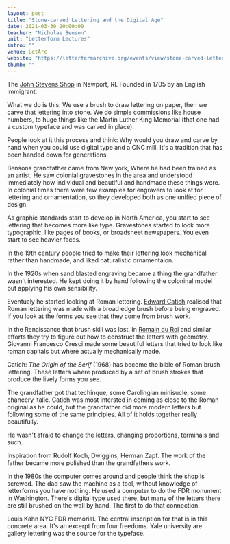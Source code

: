 ```yaml
---
layout: post
title: "Stone-carved Lettering and the Digital Age"
date: 2021-03-30 20:00:00
teacher: "Nicholas Benson"
unit: "Letterform Lectures"
intro: ""
venue: LetArc
website: "https://letterformarchive.org/events/view/stone-carved-lettering-and-the-digital-age"
thumb: ""
---
```


The [John Stevens Shop](https://www.johnstevensshop.com/) in Newport, RI. Founded in 1705 by an English immigrant.

What we do is this: We use a brush to draw lettering on paper, then we carve that lettering into stone. We do simple commissions like house numbers, to huge things like the Martin Luther King Memorial (that one had a custom typeface and was carved in place).

People look at it this process and think: Why would you draw and carve by hand when you could use digital type and a CNC mill. It's a tradition that has been handed down for generations.

Bensons grandfather came from New york, Where he had been trained as an artist. He saw colonial gravestones in the area and understood immediately how individual and beautiful and handmade these things were. In colonial times there were few examples for engravers to look at for lettering and ornamentation, so they developed both as one unified piece of design.

As graphic standards start to develop in North America, you start to see lettering that becomes more like type. Gravestones started to look more typographic, like pages of books, or broadsheet newspapers. You even start to see heavier faces.

In the 19th century people tried to make their lettering look mechanical rather than handmade, and liked naturalistic ornamentaion.

In the 1920s when sand blasted engraving became a thing the grandfather wasn't interested. He kept doing it by hand following the coloninal model but applying his own sensibility.

Eventualy he started looking at Roman lettering. [Edward Catich](https://en.wikipedia.org/wiki/Edward_Catich) realised that Roman lettering was made with a broad edge brush before being engraved. If you look at the forms you see that they come from brush work.

In the Renaissance that brush skill was lost. In [Romain du Roi](http://www.riccardolocco.com/img/romain_du_R_Olocco_slide_12.2013.pdf) and similar efforts they try to figure out how to construct the letters with geometry. Giovanni Francesco Cresci made some beautiful letters that tried to look like roman capitals but where actually mechanically made.

Catich: _The Origin of the Serif_ (1968) has become the bible of Roman brush lettering. These letters where produced by a set of brush strokes that produce the lively forms you see.

The grandfather got that techinque, some Carolingian minisucle, some chancery italic. Catich was most intersted in coming as close to the Roman original as he could, but the grandfather did more modern letters but following some of the same principles. All of it holds together really beautifully.

He wasn't afraid to change the letters, changing proportions, terminals and such.

Inspiration from Rudolf Koch, Dwiggins, Herman Zapf. The work of the father became more polished than the grandfathers work.

In the 1980s the computer comes around and people think the shop is screwed. The dad saw the machine as a tool, without knowledge of letterforms you have nothing. He used a computer to do the FDR monument in Washington. There's digital type used there, but many of the letters there are still brushed on the wall by hand. The first to do that connection.

Louis Kahn NYC FDR memorial. The central inscription for that is in this concrete area. It's an excerpt from four freedoms. Yale university are gallery lettering was the source for the typeface.
